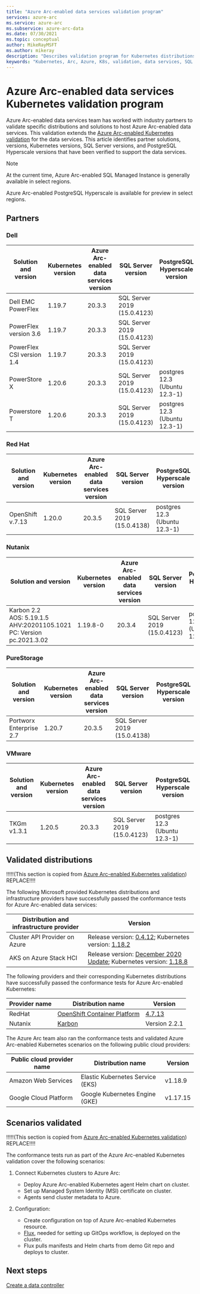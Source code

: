 ```yaml
---
title: "Azure Arc-enabled data services validation program"
services: azure-arc
ms.service: azure-arc
ms.subservice: azure-arc-data
ms.date: 07/30/2021
ms.topic: conceptual
author: MikeRayMSFT
ms.author: mikeray
description: "Describes validation program for Kubernetes distributions for Azure Arc-enabled data services."
keywords: "Kubernetes, Arc, Azure, K8s, validation, data services, SQL Managed Instance"
---
```


# Azure Arc-enabled data services Kubernetes validation program

Azure Arc-enabled data services team has worked with industry partners to validate specific distributions and solutions to host Azure Arc-enabled data services. This validation extends the [Azure Arc-enabled Kubernetes validation](../kubernetes/validation-program.md) for the data services. This article identifies partner solutions, versions, Kubernetes versions, SQL Server versions, and PostgreSQL Hyperscale versions that have been verified to support the data services. 

> [!NOTE]
> At the current time, Azure Arc-enabled SQL Managed Instance is generally available in select regions.
>
> Azure Arc-enabled PostgreSQL Hyperscale is available for preview in select regions.

## Partners

### Dell

|Solution and version | Kubernetes version | Azure Arc-enabled data services version | SQL Server version | PostgreSQL Hyperscale version
|-----|-----|-----|-----|-----|
| Dell EMC PowerFlex |1.19.7|20.3.3|SQL Server 2019 (15.0.4123) | |
| PowerFlex version 3.6 |1.19.7|20.3.3|SQL Server 2019 (15.0.4123) | |
| PowerFlex CSI version 1.4 |1.19.7|20.3.3|SQL Server 2019 (15.0.4123) | |
| PowerStore X|1.20.6|20.3.3|SQL Server 2019 (15.0.4123) |postgres 12.3 (Ubuntu 12.3-1) |
| Powerstore T|1.20.6|20.3.3|SQL Server 2019 (15.0.4123) |postgres 12.3 (Ubuntu 12.3-1)|

### Red Hat

|Solution and version | Kubernetes version | Azure Arc-enabled data services version | SQL Server version | PostgreSQL Hyperscale version
|-----|-----|-----|-----|-----|
| OpenShift v.7.13 | 1.20.0 | 20.3.5 | SQL Server 2019 (15.0.4138)|postgres 12.3 (Ubuntu 12.3-1)|

### Nutanix

|Solution and version | Kubernetes version | Azure Arc-enabled data services version | SQL Server version | PostgreSQL Hyperscale version
|-----|-----|-----|-----|-----|
| Karbon 2.2<br/>AOS: 5.19.1.5<br/>AHV:20201105.1021<br/>PC: Version pc.2021.3.02<br/> | 1.19.8-0 | 20.3.4 | SQL Server 2019 (15.0.4123)|postgres 12.3 (Ubuntu 12.3-1)|

### PureStorage

|Solution and version | Kubernetes version | Azure Arc-enabled data services version | SQL Server version | PostgreSQL Hyperscale version
|-----|-----|-----|-----|-----|
| Portworx Enterprise 2.7 | 1.20.7 | 20.3.5 | SQL Server 2019 (15.0.4138)||

### VMware

|Solution and version | Kubernetes version | Azure Arc-enabled data services version | SQL Server version | PostgreSQL Hyperscale version
|-----|-----|-----|-----|-----|
| TKGm v1.3.1 | 1.20.5 | 20.3.3 | SQL Server 2019 (15.0.4123)|postgres 12.3 (Ubuntu 12.3-1)|


## Validated distributions

!!!!!(This section is copied from [Azure Arc-enabled Kubernetes validation](../kubernetes/validation-program.md)) REPLACE!!!!

The following Microsoft provided Kubernetes distributions and infrastructure providers have successfully passed the conformance tests for Azure Arc-enabled data services:

| Distribution and infrastructure provider | Version |
| ---------------------------------------- | ------- |
| Cluster API Provider on Azure            | Release version: [0.4.12](https://github.com/kubernetes-sigs/cluster-api-provider-azure/releases/tag/v0.4.12); Kubernetes version: [1.18.2](https://github.com/kubernetes/kubernetes/releases/tag/v1.18.2) |
| AKS on Azure Stack HCI                   | Release version: [December 2020 Update](https://github.com/Azure/aks-hci/releases/tag/AKS-HCI-2012); Kubernetes version: [1.18.8](https://github.com/kubernetes/kubernetes/releases/tag/v1.18.8) |

The following providers and their corresponding Kubernetes distributions have successfully passed the conformance tests for Azure Arc-enabled Kubernetes:

| Provider name | Distribution name | Version |
| ------------ | ----------------- | ------- |
| RedHat       | [OpenShift Container Platform](https://www.openshift.com/products/container-platform) | [4.7.13](https://docs.openshift.com/container-platform/4.7/release_notes/ocp-4-7-release-notes.html) |
| Nutanix      | [Karbon](https://www.nutanix.com/products/karbon)    | Version 2.2.1 |

The Azure Arc team also ran the conformance tests and validated Azure Arc-enabled Kubernetes scenarios on the following public cloud providers:

| Public cloud provider name | Distribution name | Version |
| -------------------------- | ----------------- | ------- |
| Amazon Web Services        | Elastic Kubernetes Service (EKS) | v1.18.9  |
| Google Cloud Platform      | Google Kubernetes Engine (GKE) | v1.17.15 |

## Scenarios validated

!!!!!(This section is copied from [Azure Arc-enabled Kubernetes validation](../kubernetes/validation-program.md)) REPLACE!!!!

The conformance tests run as part of the Azure Arc-enabled Kubernetes validation cover the following scenarios:

1. Connect Kubernetes clusters to Azure Arc: 
    * Deploy Azure Arc-enabled Kubernetes agent Helm chart on cluster.
    * Set up Managed System Identity (MSI) certificate on cluster.
    * Agents send cluster metadata to Azure.

2. Configuration: 
    * Create configuration on top of Azure Arc-enabled Kubernetes resource.
    * [Flux](https://docs.fluxcd.io/), needed for setting up GitOps workflow, is deployed on the cluster.
    * Flux pulls manifests and Helm charts from demo Git repo and deploys to cluster.

## Next steps

[Create a data controller](create-data-controller.md)